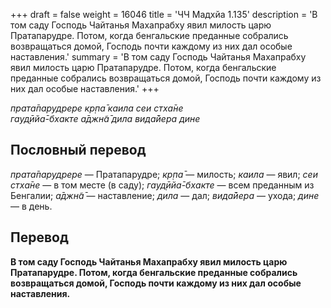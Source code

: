 +++
draft = false
weight = 16046
title = 'ЧЧ Мадхйа 1.135'
description = 'В том саду Господь Чайтанья Махапрабху явил милость царю Пратапарудре. Потом, когда бенгальские преданные собрались возвращаться домой, Господь почти каждому из них дал особые наставления.'
summary = 'В том саду Господь Чайтанья Махапрабху явил милость царю Пратапарудре. Потом, когда бенгальские преданные собрались возвращаться домой, Господь почти каждому из них дал особые наставления.'
+++

_прата̄парудрере кр̣па̄ каила сеи стха̄не  
гауд̣ӣйа̄-бхакте а̄джн̃а̄ дила вида̄йера дине_

## Пословный перевод

_прата̄парудрере_ — Пратапарудре; _кр̣па̄_ — милость; _каила_ — явил; _сеи_ _стха̄не_ — в том месте (в саду); _гауд̣ӣйа̄_\-_бхакте_ — всем преданным из Бенгалии; _а̄джн̃а̄_ — наставление; _дила_ — дал; _вида̄йера_ — ухода; _дине_ — в день.

## Перевод

**В том саду Господь Чайтанья Махапрабху явил милость царю Пратапарудре. Потом, когда бенгальские преданные собрались возвращаться домой, Господь почти каждому из них дал особые наставления.**
